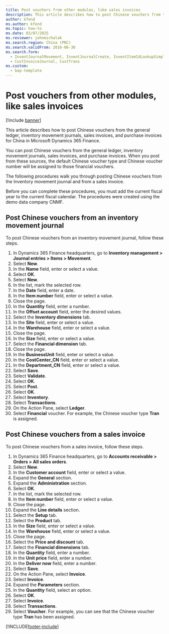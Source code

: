 ```yaml
---
title: Post vouchers from other modules, like sales invoices
description: This article describes how to post Chinese vouchers from the general ledger, inventory movement journals, sales invoices, and purchase invoices for China in Microsoft Dynamics 365 Finance.
author: kfend
ms.author: kfend
ms.topic: how-to
ms.date: 03/07/2025
ms.reviewer: johnmichalak
ms.search.region: China (PRC)
ms.search.validFrom: 2016-06-30
ms.search.form: 
  - InventJournalMovement, InventJournalCreate, InventItemIdLookupSimple, InventLocationIdLookup, InventProductDimensionLookup, DimensionLookup, InventTrans, SalesTableListPage, SalesCreateOrder, SalesTable, SalesEditLines
  - CustInvoiceJournal, CustTrans
ms.custom: 
  - bap-template
---
```


# Post vouchers from other modules, like sales invoices

[!include [banner](../../includes/banner.md)]

This article describes how to post Chinese vouchers from the general ledger, inventory movement journals, sales invoices, and purchase invoices for China in Microsoft Dynamics 365 Finance.

You can post Chinese vouchers from the general ledger, inventory movement journals, sales invoices, and purchase invoices. When you post from these sources, the default Chinese voucher type and Chinese voucher number will be assigned to those financial vouchers.

The following procedures walk you through posting Chinese vouchers from the Inventory movement journal and from a sales invoice.

Before you can complete these procedures, you must add the current fiscal year to the current fiscal calendar. The procedures were created using the demo data company CNMF.

## Post Chinese vouchers from an inventory movement journal

To post Chinese vouchers from an inventory movement journal, follow these steps.

1. In Dynamics 365 Finance headquarters, go to **Inventory management \> Journal entries \> Items \> Movement**.
1. Select **New**.
1. In the **Name** field, enter or select a value.
1. Select **OK**.
1. Select **New**.
1. In the list, mark the selected row.
1. In the **Date** field, enter a date.
1. In the **Item number** field, enter or select a value.
1. Close the page.
1. In the **Quantity** field, enter a number.
1. In the **Offset account** field, enter the desired values.
1. Select the **Inventory dimensions** tab.
1. In the **Site** field, enter or select a value.
1. In the **Warehouse** field, enter or select a value.
1. Close the page.
1. In the **Size** field, enter or select a value.
1. Select the **Financial dimension** tab.
1. Close the page.
1. In the **BusinessUnit** field, enter or select a value.
1. In the **CostCenter_CN** field, enter or select a value.
1. In the **Department_CN** field, enter or select a value.
1. Select **Save**.
1. Select **Validate**.
1. Select **OK**.
1. Select **Post**.
1. Select **OK**.
1. Select **Inventory**.
1. Select **Transactions**.
1. On the Action Pane, select **Ledger**.
1. Select **Financial** voucher. For example, the Chinese voucher type **Tran** is assigned.  

## Post Chinese vouchers from a sales invoice

To post Chinese vouchers from a sales invoice, follow these steps.

1. In Dynamics 365 Finance headquarters, go to **Accounts receivable \> Orders \> All sales orders**.
1. Select **New**.
1. In the **Customer account** field, enter or select a value.
1. Expand the **General** section.
1. Expand the **Administration** section.
1. Select **OK**.
1. In the list, mark the selected row.
8. In the **Item number** field, enter or select a value.
1. Close the page.
1. Expand the **Line details** section.
1. Select the **Setup** tab.
1. Select the **Product** tab.
1. In the **Size** field, enter or select a value.
1. In the **Warehouse** field, enter or select a value.
1. Close the page.
1. Select the **Price and discount** tab.
1. Select the **Financial dimensions** tab.
1. In the **Quantity** field, enter a number.
1. In the **Unit price** field, enter a number.
1. In the **Deliver now** field, enter a number.
1. Select **Save**.
1. On the Action Pane, select **Invoice**.
1. Select **Invoice**.
1. Expand the **Parameters** section.
1. In the **Quantity** field, select an option.
1. Select **OK**.
1. Select **Invoice**.
1. Select **Transactions**.
1. Select **Voucher**. For example, you can see that the Chinese voucher type **Tran** has been assigned.  



[!INCLUDE[footer-include](../../../includes/footer-banner.md)]
